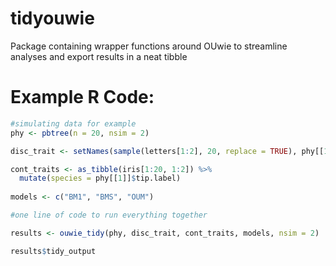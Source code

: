 # tidyouwie
Package containing wrapper functions around OUwie to streamline analyses and export results in a neat tibble


# Example R Code:
```r
#simulating data for example
phy <- pbtree(n = 20, nsim = 2) 

disc_trait <- setNames(sample(letters[1:2], 20, replace = TRUE), phy[[1]]$tip.label)

cont_traits <- as_tibble(iris[1:20, 1:2]) %>%
  mutate(species = phy[[1]]$tip.label)
  
models <- c("BM1", "BMS", "OUM") 

#one line of code to run everything together

results <- ouwie_tidy(phy, disc_trait, cont_traits, models, nsim = 2)

results$tidy_output
```

